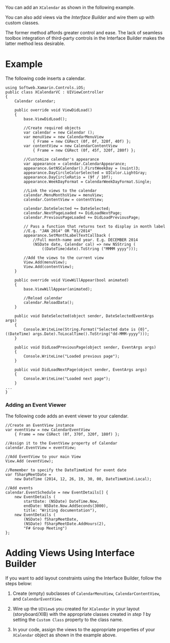 You can add an `XCalendar` as shown in the following example.

You can also add views via the _Interface Builder_ and wire them up with custom classes.

The former method affords greater control and ease. The lack of seamless toolbox integration of third-party controls in the Interface Builder makes the latter method less desirable.

Example
=======

The following code inserts a calendar.
```
using Softweb.Xamarin.Controls.iOS;
public class XCalendarVC : UIViewController
{
    Calendar calendar;

    public override void ViewDidLoad()
    {
	    base.ViewDidLoad();

        //Create required objects
        var calendar = new Calendar ();
        var menuView = new CalendarMenuView
            { Frame = new CGRect (0f, 0f, 320f, 40f) };
        var contentView = new CalendarContentView 
            { Frame = new CGRect (0f, 45f, 320f, 280f) };
    
        //Customize calendar's appearance
        var appearance = calendar.CalendarAppearance;
        appearance.GetNSCalendar().FirstWeekDay = (nuint)3;
        appearance.DayCircleColorSelected = UIColor.LightGray;
        appearance.DayCircleRatio = (9f / 10f);
        appearance.WeekDayFormat = CalendarWeekDayFormat.Single;
    
        //Link the views to the calendar
        calendar.MenuMonthsView = menuView;
        calendar.ContentView = contentView;
        
	    calendar.DateSelected += DateSelected;
	    calendar.NextPageLoaded += DidLoadNextPage;
	    calendar.PreviousPageLoaded += DidLoadPreviousPage;
	
        // Pass a function that returns text to display in month label
        //E.g. "JAN 2014" OR “01/2014"
        appearance.SetMonthLabelTextCallback (
            //Full month-name and year. E.g. DECEMBER 2014
            (NSDate date, Calendar cal) => new NSString (
                ((DateTime)date).ToString ("MMMM yyyy")));
    
        //Add the views to the current view
        View.Add(menuView);
        View.Add(contentView);
    }

    public override void ViewWillAppear(bool animated)
    {
	    base.ViewWillAppear(animated);

	    //Reload calendar
	    calendar.ReloadData();
    }

    public void DateSelected(object sender, DateSelectedEventArgs args)
    {
    	Console.WriteLine(String.Format("Selected date is {0}", ((DateTime) args.Date).ToLocalTime().ToString("dd-MMM-yyyy")));
    }

    public void DidLoadPreviousPage(object sender, EventArgs args)
    {
    	Console.WriteLine("Loaded previous page");
    }

    public void DidLoadNextPage(object sender, EventArgs args)
    {
    	Console.WriteLine("Loaded next page");
    }
...
}
```
### Adding an Event Viewer
The following code adds an event viewer to your calendar.
```
//Create an EventView instance
var eventView = new CalendarEventView
    { Frame = new CGRect (0f, 370f, 320f, 180f) };

//Assign it to the EventView property of Calendar
calendar.EventView = eventView;

//Add EventView to your main View
View.Add (eventView);

//Remember to specify the DateTimeKind for event date
var fSharpMeetDate =
    new DateTime (2014, 12, 26, 19, 30, 00, DateTimeKind.Local);

//Add events
calendar.EventSchedule = new EventDetails[] {
    new EventDetails (
	    startDate: (NSDate) DateTime.Now,
	    endDate: NSDate.Now.AddSeconds(3000),
	    title: "Writing documentation"),
    new EventDetails (
    	(NSDate) fSharpMeetDate,
	    (NSDate) fSharpMeetDate.AddHours(2),
	    "F# Group Meeting")
};

```

Adding Views Using Interface Builder
====================================

If you want to add layout constraints using the Interface Builder, follow the steps below:

1) Create (empty) subclasses of `CalendarMenuView`, `CalendarContentView`, and `CalendarEventView`.

2) Wire up the `UIView`s you created for `XCalendar` in your layout (storyboard/XIB) with the appropriate classes created in _step 1_ by setting the `Custom Class` property to the class name.

3) In your code, assign the views to the appropriate properties of your `XCalendar` object as shown in the example above.
